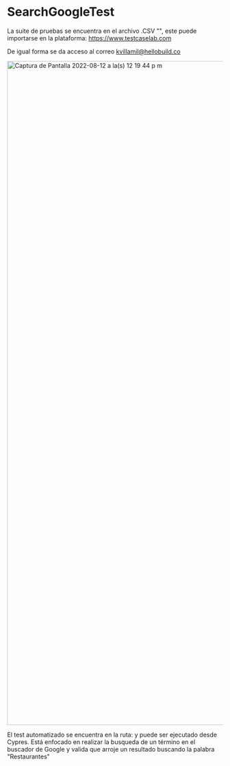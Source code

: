 # SearchGoogleTest

La suite de pruebas se encuentra en el archivo .CSV "", este puede importarse en la plataforma: https://www.testcaselab.com

De igual forma se da acceso al correo kvillamil@hellobuild.co

<img width="1552" alt="Captura de Pantalla 2022-08-12 a la(s) 12 19 44 p m" src="https://user-images.githubusercontent.com/107163515/184410767-749bb90c-f5af-4708-a2ac-30be90d766b7.png">


El test automatizado se encuentra en la ruta: y puede ser ejecutado desde Cypres. Está enfocado en realizar la busqueda de un término en el buscador de Google y valida que arroje un resultado buscando la palabra "Restaurantes"
